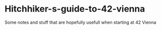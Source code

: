 # Hitchhiker-s-guide-to-42-vienna
Some notes and stuff that are hopefully usefull when starting at 42 Vienna

